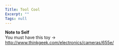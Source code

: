 ```yaml
---
Title: Tool Cool
Excerpt: ""
Tags: null
---
```

<div class="Section1"> <b>Note to Self</b><br /> You must have this toy -&gt; <a href="http://www.thinkgeek.com/electronics/cameras/655e/">http://www.thinkgeek.com/electronics/cameras/655e/</a>
  
  
</div>